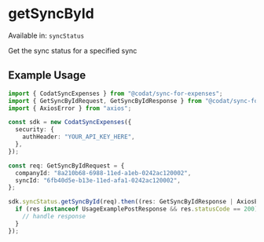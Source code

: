 # getSyncById
Available in: `syncStatus`

Get the sync status for a specified sync

## Example Usage
```typescript
import { CodatSyncExpenses } from "@codat/sync-for-expenses";
import { GetSyncByIdRequest, GetSyncByIdResponse } from "@codat/sync-for-expenses/dist/sdk/models/operations";
import { AxiosError } from "axios";

const sdk = new CodatSyncExpenses({
  security: {
    authHeader: "YOUR_API_KEY_HERE",
  },
});

const req: GetSyncByIdRequest = {
  companyId: "8a210b68-6988-11ed-a1eb-0242ac120002",
  syncId: "6fb40d5e-b13e-11ed-afa1-0242ac120002",
};

sdk.syncStatus.getSyncById(req).then((res: GetSyncByIdResponse | AxiosError) => {
  if (res instanceof UsageExamplePostResponse && res.statusCode == 200) {
    // handle response
  }
});
```